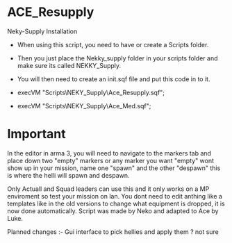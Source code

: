 # ACE_Resupply
Neky-Supply Installation
* When using this script, you need to have or create a Scripts folder.

* Then you just place the Nekky_supply folder in your scripts folder and make sure its called NEKKY_Supply.

* You will then need to create an init.sqf file and put this code in to it.
* execVM "Scripts\NEKY_Supply\Ace_Resupply.sqf";
* execVM "Scripts\NEKY_Supply\Ace_Med.sqf";

# Important
In the editor in arma 3, you will need to navigate to the markers tab and place down two "empty" markers or any marker you want "empty" wont show up in your mission, name one "spawn" and the other "despawn" this is where the helli will spawn and despawn.

Only Actuall and Squad leaders can use this and it only works on a MP enviroment so test your mission on lan. You dont need to edit anthing like a templates like in the old versions to change what equipment is dropped, it is now done automatically.
Script was made by Neko and adapted to Ace by Luke.

Planned changes :-
Gui interface to pick hellies and apply them ? 
not sure 
